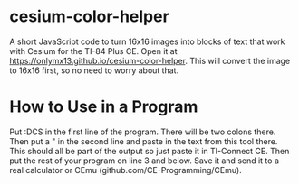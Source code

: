 # cesium-color-helper
A short JavaScript code to turn 16x16 images into blocks of text that work with Cesium for the TI-84 Plus CE. Open it at https://onlymx13.github.io/cesium-color-helper. This will convert the image to 16x16 first, so no need to worry about that.
# How to Use in a Program
Put :DCS in the first line of the program. There will be two colons there. Then put a " in the second line and paste in the text from this tool there. This should all be part of the output so just paste it in TI-Connect CE. Then put the rest of your program on line 3 and below. Save it and send it to a real calculator or CEmu (github.com/CE-Programming/CEmu).
